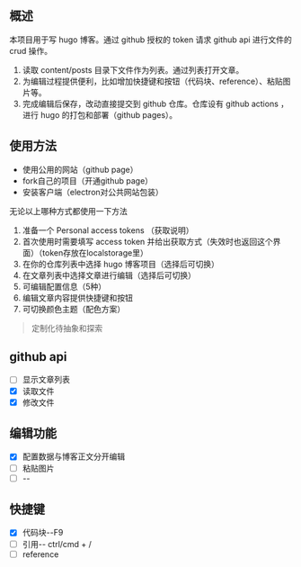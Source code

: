 ## 概述

本项目用于写 hugo 博客。通过 github 授权的 token 请求 github api 进行文件的 crud 操作。

1. 读取 content/posts 目录下文件作为列表。通过列表打开文章。
1. 为编辑过程提供便利，比如增加快捷键和按钮（代码块、reference）、粘贴图片等。
1. 完成编辑后保存，改动直接提交到 github 仓库。仓库设有 github actions ，进行 hugo 的打包和部署（github pages）。

## 使用方法

- 使用公用的网站（github page）
- fork自己的项目（开通github page）
- 安装客户端（electron对公共网站包装）

无论以上哪种方式都使用一下方法
1. 准备一个 Personal access tokens （获取说明）
1. 首次使用时需要填写 access token 并给出获取方式（失效时也返回这个界面）（token存放在localstorage里）
1. 在你的仓库列表中选择 hugo 博客项目（选择后可切换）
1. 在文章列表中选择文章进行编辑（选择后可切换）
1. 可编辑配置信息（5种）
1. 编辑文章内容提供快捷键和按钮
1. 可切换颜色主题（配色方案）

> 定制化待抽象和探索

## github api
- [ ] 显示文章列表
- [x] 读取文件
- [x] 修改文件

## 编辑功能
- [x] 配置数据与博客正文分开编辑
- [ ] 粘贴图片
- [ ] --

## 快捷键
- [x] 代码块--F9
- [ ] 引用-- ctrl/cmd + /
- [ ] reference
